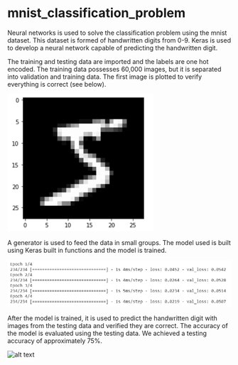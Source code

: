 # mnist_classification_problem

Neural networks is used to solve the classification problem using the mnist dataset. This dataset is formed of handwritten digits from 0-9. Keras is used to develop a neural network capable of predicting the handwritten digit.

The training and testing data are imported and the labels are one hot encoded. The training data possesses 60,000 images, but it is separated into validation and training data. The first image is plotted to verify everything is correct (see below).

![alt text](images/image.png)

A generator is used to feed the data in small groups. The model used is built using Keras built in functions and the model is trained.

![alt text](images/train.png)

After the model is trained, it is used to predict the handwritten digit with images from the testing data and verified they are correct. The accuracy of the model is evaluated using the testing data. We achieved a testing accuracy of approximately 75%.

![alt text](images/det.png)
